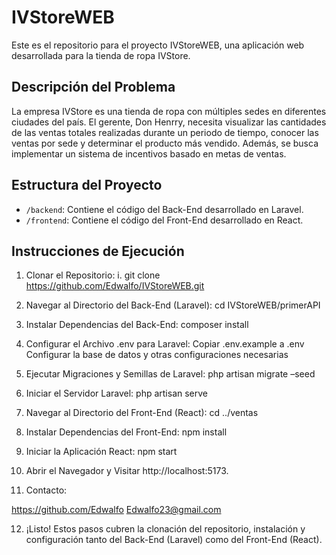 # IVStoreWEB

Este es el repositorio para el proyecto IVStoreWEB, una aplicación web desarrollada para la tienda de ropa IVStore.

## Descripción del Problema

La empresa IVStore es una tienda de ropa con múltiples sedes en diferentes ciudades del país. El gerente, Don Henrry, necesita visualizar las cantidades de las ventas totales realizadas durante un periodo de tiempo, conocer las ventas por sede y determinar el producto más vendido. Además, se busca implementar un sistema de incentivos basado en metas de ventas.

## Estructura del Proyecto

- `/backend`: Contiene el código del Back-End desarrollado en Laravel.
- `/frontend`: Contiene el código del Front-End desarrollado en React.

## Instrucciones de Ejecución
1.	Clonar el Repositorio:
i.	git clone https://github.com/Edwalfo/IVStoreWEB.git

2.	Navegar al Directorio del Back-End (Laravel):
cd IVStoreWEB/primerAPI

3.	Instalar Dependencias del Back-End:
composer install
4.	Configurar el Archivo .env para Laravel:
Copiar .env.example a .env
Configurar la base de datos y otras configuraciones necesarias

5.	Ejecutar Migraciones y Semillas de Laravel:
php artisan migrate –seed

6.	Iniciar el Servidor Laravel:
php artisan serve

7.	Navegar al Directorio del Front-End (React):
cd ../ventas

8.	Instalar Dependencias del Front-End:
npm install
9.	Iniciar la Aplicación React:
npm start

10.	Abrir el Navegador y Visitar http://localhost:5173.

11.	Contacto:

https://github.com/Edwalfo
Edwalfo23@gmail.com

12.	¡Listo! Estos pasos cubren la clonación del repositorio, instalación y configuración tanto del Back-End (Laravel) como del Front-End (React).
